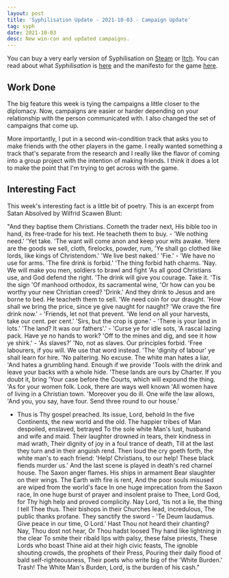 ```yaml
---
layout: post
title: 'Syphilisation Update - 2021-10-03 - Campaign Update'
tag: syph
date: 2021-10-03
desc: New win-con and updated campaigns.
---
```



You can buy a very early version of Syphilisation  on [Steam](https://store.steampowered.com/app/1712530/Nikhil_Murthys_Syphilisation/) or [Itch](https://whynotgames.itch.io/nikhil-murthys-syphilisation). You can read about what *Syphilisation* is [here](/blog/syph/announce) and the manifesto for the game [here](/blog/syph/newManifesto).

## Work Done

The big feature this week is tying the campaigns a little closer to the diplomacy. Now, campaigns are easier or harder depending on your relationship with the person communicated with. I also changed the set of campaigns that come up.


More importantly, I put in a second win-condition track that asks you to make friends with the other players in the game. I really wanted something a track that's separate from the research and I really like the flavor of coming into a group project with the intention of making friends. I think it does a lot to make the point that I'm trying to get across with the game.

## Interesting Fact

This week's interesting fact is a little bit of poetry. This is an excerpt from Satan Absolved by Wilfrid Scawen Blunt:


"And they baptise them Christians. Cometh the trader next,
His bible too in hand, its free-trade for his text.
He teacheth them to buy. - 'We nothing need.' 'Yet take.
'The want will come anon and keep your wits awake.
'Here are the goods we sell, cloth, firelocks, powder, rum,
'Ye shall go clothed like lords, like kings of Christendom.'
'We live best naked.' 'Fie.' - 'We have no use for arms.
'The fire drink is forbid.' 'The thing forbid hath charms.
'Nay. We will make you men, soldiers to brawl and fight
'As all good Christians use, and God defend the right.
'The drink will give you courage. Take it. 'Tis the sign
'Of manhood orthodox, its sacramental wine,
'Or how can you be worthy your new Christian creed?
'Drink.' And they drink to Jesus and are borne to bed.
He teacheth them to sell. 'We need coin for our draught.
'How shall we bring the price, since ye give naught for naught?
'We crave the fire drink now.' - 'Friends, let not that prevent.
'We lend on all your harvests, take our cent. per cent.'
'Sirs, but the crop is gone.' - 'There is your land in lots.'
'The land? It was our fathers'.' - 'Curse ye for idle sots,
'A rascal lazing pack. Have ye no hands to work?
'Off to the mines and dig, and see it how ye shirk.' - 
'As slaves?' 'No, not as slaves. Our principles forbid.
'Free labourers, if you will. We use that word instead.
'The 'dignity of labour' ye shall learn for hire.
'No paltering. No excuse. The white man hates a liar,
'And hates a grumbling hand. Enough if we provide
'Tools with the drink and leave your backs with a whole hide.
'These lands are ours by Charter. If you doubt it, bring
'Your case before the Courts, which will expound the thing.
'As for your women folk. Look, there are ways well known
'All women have of living in a Christian town.
'Moreover you do ill. One wife the law allows,
'And you, you say, have four. Send three round to our house.'
- Thus is Thy gospel preached. Its issue, Lord, behold
In the five Continents, the new world and the old.
The happier tribes of Man despoiled, enslaved, betrayed
To the sole white Man's lust, husband and wife and maid.
Their laughter drowned in tears, their kindness in mad wrath,
Their dignity of joy in a foul trance of death,
Till at the last they turn and in their anguish rend.
Then loud the cry goeth forth, the white man's to each friend:
'Help! Christians, to our help! These black fiends murder us.'
And the last scene is played in death's red charnel house.
The Saxon anger flames. His ships in armament
Bear slaughter on their wings. The Earth with fire is rent,
And the poor souls misused are wiped from the world's face
In one huge imprecation from the Saxon race,
In one huge burst of prayer and insolent praise to Thee,
Lord God, for Thy high help and proved complicity.
Nay Lord, 'tis not a lie, the thing I tell Thee thus.
Their bishops in their Churches lead, incredulous,
The public thanks profane. They sanctify the sword - 
'Te Deum laudamus. Give peace in our time, O Lord.'
Hast Thou not heard their chanting? Nay, Thou dost not hear,
Or Thou hadst loosed Thy hand like lightning in the clear
To smite their ribald lips with palsy, these false priests,
These Lords who boast Thine aid at their high civic feasts,
The ignoble shouting crowds, the prophets of their Press,
Pouring their daily flood of bald self-righteousness,
Their poets who write big of the 'White Burden.' Trash!
The White Man's Burden, Lord, is the burden of his cash."

